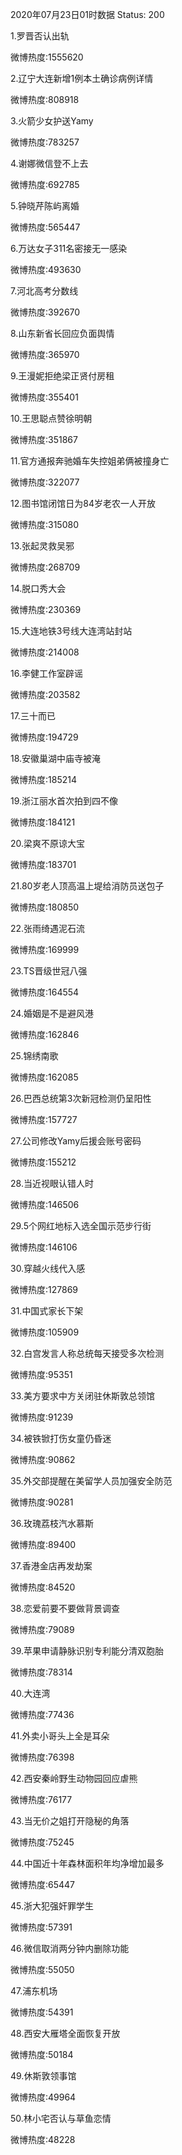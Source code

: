 2020年07月23日01时数据
Status: 200

1.罗晋否认出轨

微博热度:1555620

2.辽宁大连新增1例本土确诊病例详情

微博热度:808918

3.火箭少女护送Yamy

微博热度:783257

4.谢娜微信登不上去

微博热度:692785

5.钟晓芹陈屿离婚

微博热度:565447

6.万达女子311名密接无一感染

微博热度:493630

7.河北高考分数线

微博热度:392670

8.山东新省长回应负面舆情

微博热度:365970

9.王漫妮拒绝梁正贤付房租

微博热度:355401

10.王思聪点赞徐明朝

微博热度:351867

11.官方通报奔驰婚车失控姐弟俩被撞身亡

微博热度:322077

12.图书馆闭馆日为84岁老农一人开放

微博热度:315080

13.张起灵救吴邪

微博热度:268709

14.脱口秀大会

微博热度:230369

15.大连地铁3号线大连湾站封站

微博热度:214008

16.李健工作室辟谣

微博热度:203582

17.三十而已

微博热度:194729

18.安徽巢湖中庙寺被淹

微博热度:185214

19.浙江丽水首次拍到四不像

微博热度:184121

20.梁爽不原谅大宝

微博热度:183701

21.80岁老人顶高温上堤给消防员送包子

微博热度:180850

22.张雨绮遇泥石流

微博热度:169999

23.TS晋级世冠八强

微博热度:164554

24.婚姻是不是避风港

微博热度:162846

25.锦绣南歌

微博热度:162085

26.巴西总统第3次新冠检测仍呈阳性

微博热度:157727

27.公司修改Yamy后援会账号密码

微博热度:155212

28.当近视眼认错人时

微博热度:146506

29.5个网红地标入选全国示范步行街

微博热度:146106

30.穿越火线代入感

微博热度:127869

31.中国式家长下架

微博热度:105909

32.白宫发言人称总统每天接受多次检测

微博热度:95351

33.美方要求中方关闭驻休斯敦总领馆

微博热度:91239

34.被铁锨打伤女童仍昏迷

微博热度:90862

35.外交部提醒在美留学人员加强安全防范

微博热度:90281

36.玫瑰荔枝汽水慕斯

微博热度:89400

37.香港金店再发劫案

微博热度:84520

38.恋爱前要不要做背景调查

微博热度:79089

39.苹果申请静脉识别专利能分清双胞胎

微博热度:78314

40.大连湾

微博热度:77436

41.外卖小哥头上全是耳朵

微博热度:76398

42.西安秦岭野生动物园回应虐熊

微博热度:76177

43.当无价之姐打开隐秘的角落

微博热度:75245

44.中国近十年森林面积年均净增加最多

微博热度:65447

45.浙大犯强奸罪学生

微博热度:57391

46.微信取消两分钟内删除功能

微博热度:55050

47.浦东机场

微博热度:54391

48.西安大雁塔全面恢复开放

微博热度:50184

49.休斯敦领事馆

微博热度:49964

50.林小宅否认与草鱼恋情

微博热度:48228

